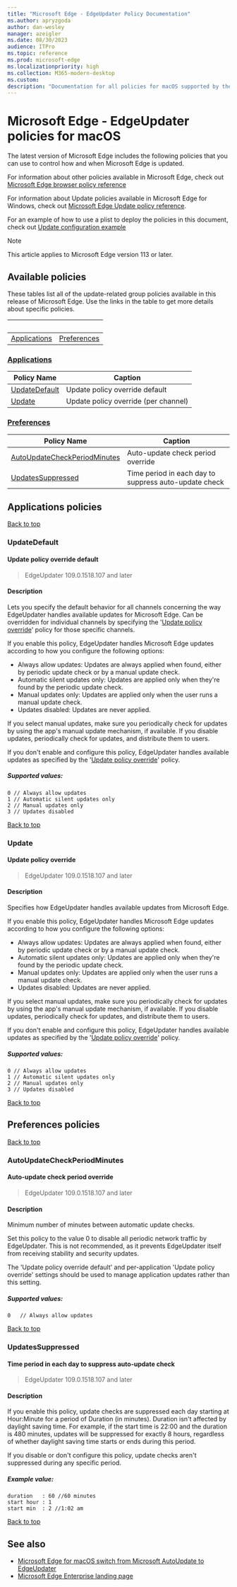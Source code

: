 ```yaml
---
title: "Microsoft Edge - EdgeUpdater Policy Documentation"
ms.author: apryzgoda
author: dan-wesley
manager: azeigler
ms.date: 08/30/2023
audience: ITPro
ms.topic: reference
ms.prod: microsoft-edge
ms.localizationpriority: high
ms.collection: M365-modern-desktop
ms.custom: 
description: "Documentation for all policies for macOS supported by the EdgeUpdater"
---
```


# Microsoft Edge - EdgeUpdater policies for macOS

The latest version of Microsoft Edge includes the following policies that you can use to control how and when Microsoft Edge is updated.

For information about other policies available in Microsoft Edge, check out [Microsoft Edge browser policy reference](microsoft-edge-policies.md)

For information about Update policies available in Microsoft Edge for Windows, check out [Microsoft Edge Update policy reference](/deployedge/microsoft-edge-update-policies).

For an example of how to use a plist to deploy the policies in this document, check out [Update configuration example](/deployedge/edge-learnmore-edgeupdater-for-macos#update-configuration-example)

> [!NOTE]
> This article applies to Microsoft Edge version 113 or later.

## Available policies

These tables list all of the update-related group policies available in this release of Microsoft Edge. Use the links in the table to get more details about specific policies.

|&nbsp;|&nbsp;|
|-|-|
|[Applications](#applications)|[Preferences](#preferences)|

### [Applications](#applications-policies)
|Policy Name|Caption|
|-|-|
|[UpdateDefault](#updatedefault)|Update policy override default|
|[Update](#update)|Update policy override (per channel)|

### [Preferences](#preferences-policies)
|Policy Name|Caption|
|-|-|
|[AutoUpdateCheckPeriodMinutes](#autoupdatecheckperiodminutes)|Auto-update check period override|
|[UpdatesSuppressed](#updatessuppressed)|Time period in each day to suppress auto-update check|
<!-- ==================================================== -->
## Applications policies

[Back to top](#microsoft-edge---edgeupdater-policies-for-macos)

### UpdateDefault

#### Update policy override default

>EdgeUpdater 109.0.1518.107 and later

#### Description

Lets you specify the default behavior for all channels concerning the way EdgeUpdater handles available updates for Microsoft Edge. Can be overridden for individual channels by specifying the '[Update policy override](#update)' policy for those specific channels.

If you enable this policy, EdgeUpdater handles Microsoft Edge updates according to how you configure the following options:

* Always allow updates: Updates are always applied when found, either by periodic update check or by a manual update check.
* Automatic silent updates only: Updates are applied only when they're found by the periodic update check.
*  Manual updates only: Updates are applied only when the user runs a manual update check.
*  Updates disabled: Updates are never applied.

If you select manual updates, make sure you periodically check for updates by using the app's manual update mechanism, if available. If you disable updates, periodically check for updates, and distribute them to users.

If you don't enable and configure this policy, EdgeUpdater handles available updates as specified by the '[Update policy override](#update)' policy.

##### Supported values:

```
0 // Always allow updates
1 // Automatic silent updates only
2 // Manual updates only
3 // Updates disabled
```

[Back to top](#microsoft-edge---edgeupdater-policies-for-macos)
<!-- ====================TEMP END ======================== -->

### Update

#### Update policy override

>EdgeUpdater 109.0.1518.107 and later

#### Description

Specifies how EdgeUpdater handles available updates from Microsoft Edge.

If you enable this policy, EdgeUpdater handles Microsoft Edge updates according to how you configure the following options:

* Always allow updates: Updates are always applied when found, either by periodic update check or by a manual update check.
* Automatic silent updates only: Updates are applied only when they're found by the periodic update check.
* Manual updates only: Updates are applied only when the user runs a manual update check.
* Updates disabled: Updates are never applied.

If you select manual updates, make sure you periodically check for updates by using the app's manual update mechanism, if available. If you disable updates, periodically check for updates, and distribute them to users.

If you don't enable and configure this policy, EdgeUpdater handles available updates as specified by the '[Update policy override](#update)' policy.

##### Supported values:

```
0 // Always allow updates
1 // Automatic silent updates only
2 // Manual updates only
3 // Updates disabled
```

[Back to top](#microsoft-edge---edgeupdater-policies-for-macos)
<!-- ==================================================== -->
## Preferences policies

[Back to top](#microsoft-edge---edgeupdater-policies-for-macos)

### AutoUpdateCheckPeriodMinutes

#### Auto-update check period override

>EdgeUpdater 109.0.1518.107 and later

#### Description

Minimum number of minutes between automatic update checks.

Set this policy to the value 0 to disable all periodic network traffic by EdgeUpdater. This is not recommended, as it prevents EdgeUpdater itself from receiving stability and security updates.

The 'Update policy override default' and per-application 'Update policy override' settings should be used to manage application updates rather than this setting.

##### Supported values:

```
0   // Always allow updates
```

[Back to top](#microsoft-edge---edgeupdater-policies-for-macos)

### UpdatesSuppressed

#### Time period in each day to suppress auto-update check

>EdgeUpdater 109.0.1518.107 and later

#### Description

If you enable this policy, update checks are suppressed each day starting at Hour:Minute for a period of Duration (in minutes). Duration isn't affected by daylight saving time. For example, if the start time is 22:00 and the duration is 480 minutes, updates will be suppressed for exactly 8 hours, regardless of whether daylight saving time starts or ends during this period.

If you disable or don't configure this policy, update checks aren't suppressed during any specific period.

##### Example value:

```
duration   : 60 //60 minutes
start hour : 1
start min  : 2 //1:02 am
```

[Back to top](#microsoft-edge---edgeupdater-policies-for-macos)

<!-- ==================================================== -->
## See also

* [Microsoft Edge for macOS switch from Microsoft AutoUpdate to EdgeUpdater](/deployedge/edge-learnmore-edgeupdater-for-macos)
* [Microsoft Edge Enterprise landing page](https://aka.ms/EdgeEnterprise)
